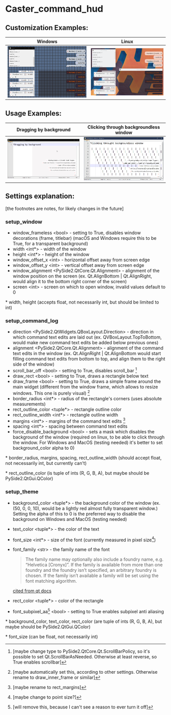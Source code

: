 # Caster_command_hud
## Customization Examples:
Windows | Linux
| :---: | :---: |
<img src="./art/windows.png"/> | <img src="./art/linux.png"/> |

## Usage Examples:
Dragging by background | Clicking through backgroundless window
| :---: | :---: |
<img src="./art/dragging.gif"/> | <img src="./art/click_through.gif"/>

## Settings explanation: 
[the footnotes are notes, for likely changes in the future]
### setup_window
* window_frameless \<bool> - setting to True, disables window decorations (frame, titlebar) (macOS and Windows require this to be True, for a transparent background)
* width \<int*> - width of the window
* height \<int*> - height of the window
* window_offset_x \<int> - horizontal offset away from screen edge
* window_offset_y \<int> - vertical offset away from screen edge
* window_alignment \<PySide2.QtCore.Qt.Alignment> - alignment of the window position on the screen (ex. Qt.AlignBottom | Qt.AlignRight, would align it to the bottom right corner of the screen)
* screen \<int> - screen on which to open window, invalid values default to 0

\* width, height (accepts float, not necessarily int, but should be limited to int)

### setup_command_log
* direction \<PySide2.QtWidgets.QBoxLayout.Direction> - direction in which command text edits are laid out (ex. QVBoxLayout.TopToBottom, would make new command text edits be added below previous ones)
* alignment \<PySide2.QtCore.Qt.Alignment> - alignment of the command text edits in the window (ex. Qt.AlignRight | Qt.AlignBottom would start filling command text edits from bottom to top, and align them to the right side of the window)
* scroll_bar_off \<bool> - setting to True, disables scroll_bar [^3] 
* draw_rect \<bool> - setting to True, draws a rectangle below text
* draw_frame \<bool> - setting to True, draws a simple frame around the main widget (different from the window frame, which allows to resize windows. This one is purely visual) [^4]
* border_radius \<int*> - radius of the rectangle's corners (uses absolute measurements)
* rect_outline_color \<tuple*> - rectangle outline color 
* rect_outline_width \<int*> -  rectangle outline width
* margins \<int*> - margins of the command text edits [^5]
* spacing \<int*> - spacing between command text edits
* force_disable_background \<bool> - sets a mask which disables the background of the window (required on linux, to be able to click through the window. For Windows and MacOS (testing needed) it's better to set background_color alpha to 0)

\* border_radius, margins, spacing, rect_outline_width (should accept float, not necessarily int, but currently can't)

\* rect_outline_color (is tuple of ints (R, G, B, A), but maybe should be PySide2.QtGui.QColor)

[^3]: [maybe change type to PySide2.QtCore.Qt.ScrollBarPolicy, so it's possible to set Qt.ScrollBarAsNeeded. Otherwise at least reverse, so True enables scrollbar]
[^4]: [maybe automatically set this, according to other settings. Otherwise rename to draw_inner_frame or similar] 
[^5]: [maybe rename to rect_margins]

### setup_theme
* background_color \<tuple*> - the background color of the window (ex. (50, 0, 0, 10), would be a lightly red almost fully transparent window.) Setting the alpha of this to 0 is the preferred way to disable the background on Windows and MacOS (testing needed)
* text_color \<tuple*> - the color of the text
* font_size \<int*> - size of the font (currently measured in pixel size[^6])
* font_family \<str> - the family name of the font
  > The family name may optionally also include a foundry name, e.g. “Helvetica [Cronyx]”. If the family is available from more than one foundry and the foundry isn’t specified, an arbitrary foundry is chosen. If the family isn’t available a family will be set using the font matching algorithm. 

  [cited from qt docs](https://doc.qt.io/qtforpython-5/PySide2/QtGui/QFont.html#PySide2.QtGui.PySide2.QtGui.QFont.setFamily)
* rect_color \<tuple*> - color of the rectangle
* font_subpixel_aa[^7] \<bool> - setting to True enables subpixel anti aliasing

\* background_color, text_color, rect_color (are tuple of ints (R, G, B, A), but maybe should be PySide2.QtGui.QColor)

\* font_size (can be float, not necessarily int)

[^6]: [maybe change to point size?]
[^7]: [will remove this, because I can't see a reason to ever turn it off]
